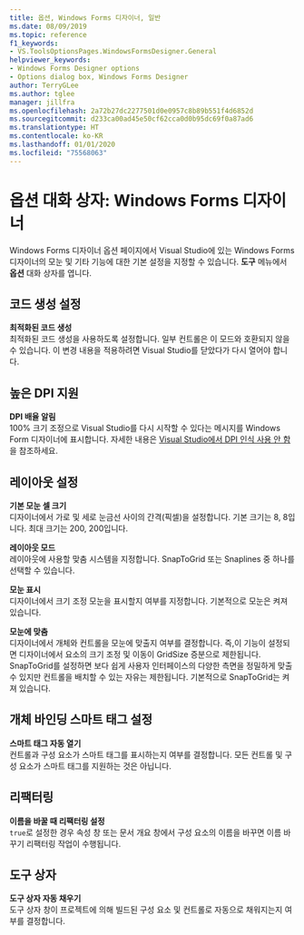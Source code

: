 ```yaml
---
title: 옵션, Windows Forms 디자이너, 일반
ms.date: 08/09/2019
ms.topic: reference
f1_keywords:
- VS.ToolsOptionsPages.WindowsFormsDesigner.General
helpviewer_keywords:
- Windows Forms Designer options
- Options dialog box, Windows Forms Designer
author: TerryGLee
ms.author: tglee
manager: jillfra
ms.openlocfilehash: 2a72b27dc2277501d0e0957c8b89b551f4d6852d
ms.sourcegitcommit: d233ca00ad45e50cf62cca0d0b95dc69f0a87ad6
ms.translationtype: HT
ms.contentlocale: ko-KR
ms.lasthandoff: 01/01/2020
ms.locfileid: "75568063"
---
```

# <a name="options-dialog-box-windows-forms-designer"></a>옵션 대화 상자: Windows Forms 디자이너

Windows Forms 디자이너 옵션 페이지에서 Visual Studio에 있는 Windows Forms 디자이너의 모눈 및 기타 기능에 대한 기본 설정을 지정할 수 있습니다. **도구** 메뉴에서 **옵션** 대화 상자를 엽니다.

## <a name="code-generation-settings"></a>코드 생성 설정

**최적화된 코드 생성**\
최적화된 코드 생성을 사용하도록 설정합니다. 일부 컨트롤은 이 모드와 호환되지 않을 수 있습니다. 이 변경 내용을 적용하려면 Visual Studio를 닫았다가 다시 열어야 합니다.

## <a name="high-dpi-support"></a>높은 DPI 지원

**DPI 배율 알림**\
100% 크기 조정으로 Visual Studio를 다시 시작할 수 있다는 메시지를 Windows Form 디자이너에 표시합니다. 자세한 내용은 [Visual Studio에서 DPI 인식 사용 안 함](/dotnet/framework/winforms/disable-dpi-awareness-visual-studio)을 참조하세요.

## <a name="layout-settings"></a>레이아웃 설정

**기본 모눈 셀 크기**\
디자이너에서 가로 및 세로 눈금선 사이의 간격(픽셀)을 설정합니다. 기본 크기는 8, 8입니다. 최대 크기는 200, 200입니다.

**레이아웃 모드**\
레이아웃에 사용할 맞춤 시스템을 지정합니다. SnapToGrid 또는 Snaplines 중 하나를 선택할 수 있습니다.

**모눈 표시**\
디자이너에서 크기 조정 모눈을 표시할지 여부를 지정합니다. 기본적으로 모눈은 켜져 있습니다.

**모눈에 맞춤**\
디자이너에서 개체와 컨트롤을 모눈에 맞출지 여부를 결정합니다. 즉,이 기능이 설정되면 디자이너에서 요소의 크기 조정 및 이동이 GridSize 증분으로 제한됩니다. SnapToGrid를 설정하면 보다 쉽게 사용자 인터페이스의 다양한 측면을 정밀하게 맞출 수 있지만 컨트롤을 배치할 수 있는 자유는 제한됩니다. 기본적으로 SnapToGrid는 켜져 있습니다.

## <a name="object-bound-smart-tag-settings"></a>개체 바인딩 스마트 태그 설정

**스마트 태그 자동 열기**\
컨트롤과 구성 요소가 스마트 태그를 표시하는지 여부를 결정합니다. 모든 컨트롤 및 구성 요소가 스마트 태그를 지원하는 것은 아닙니다.

## <a name="refactoring"></a>리팩터링

**이름을 바꿀 때 리팩터링 설정**\
`true`로 설정한 경우 속성 창 또는 문서 개요 창에서 구성 요소의 이름을 바꾸면 이름 바꾸기 리팩터링 작업이 수행됩니다.

## <a name="toolbox"></a>도구 상자

**도구 상자 자동 채우기**\
도구 상자 창이 프로젝트에 의해 빌드된 구성 요소 및 컨트롤로 자동으로 채워지는지 여부를 결정합니다.
